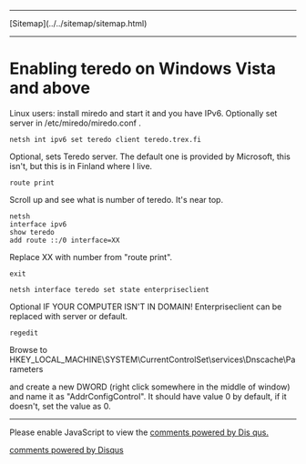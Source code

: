 <!DOCTYPE html>
<html>
<head>
<meta charset="UTF-8" />
<!-- <meta http-equiv="refresh" content="60" /> -->
<meta http-equiv="X-UA-Compatible" content="chrome=1">
<meta name="description" content="Enabling teredo on Windows Vista and above." />
<meta name="keywords" content="Teredo,Windows,IPv4,IPv6" />
<meta name="author" content="Mika Suomalainen" />
<link rel="canonical" href="http://mkaysi.github.com/articles/guides/teredo.html">
<title>Teredo on Windows Vista and above.</title>
<link rel="stylesheet" type="text/css" href="../../tyyli.css" />
</head>
<body>
<hr/>
[Sitemap](../../sitemap/sitemap.html)
<hr/>


<!-- vim : set ft=html -->
# Enabling teredo on Windows Vista and above

Linux users: install miredo and start it and you have IPv6. Optionally set 
server in /etc/miredo/miredo.conf .

```
netsh int ipv6 set teredo client teredo.trex.fi
```

Optional, sets Teredo server. The default one is provided by Microsoft,
this isn't, but this is in Finland where I live.

```
route print
```

Scroll up and see what is number of teredo. It's near top.

```
netsh
interface ipv6
show teredo
add route ::/0 interface=XX
```

Replace XX with number from "route print".

```
exit
```

```
netsh interface teredo set state enterpriseclient
```

Optional IF YOUR COMPUTER ISN'T IN DOMAIN! Enterpriseclient can be 
replaced with server or default.

```
regedit
```

Browse to 
HKEY_LOCAL_MACHINE\SYSTEM\CurrentControlSet\services\Dnscache\Parameters

and create a new DWORD (right click somewhere in the middle of window) and 
name it as "AddrConfigControl". It should have value 0 by default, if it 
doesn't, set the value as 0.

<hr/>

<div id="disqus_thread"></div>
<script type="text/javascript">
/* * * CONFIGURATION VARIABLES: EDIT BEFORE PASTING INTO YOUR WEBPAGE * * */
var disqus_developer = 0; 
var disqus_url = 'http://mkaysi.github.com/articles/guides/teredo.html';
var disques_title = 'Teredo on Windows Vista and above';
var disqus_shortname = 'mkaysishomepage'; // required: replace example with your forum shortname
/* * * DON'T EDIT BELOW THIS LINE * * */
            (function() {
                var dsq = document.createElement('script'); dsq.type = 'text/javascript'; dsq.async = 
true;
                dsq.src = 'http://' + disqus_shortname + '.disqus.com/embed.js';
                (document.getElementsByTagName('head')[0] || document.getElementsByTagName('body')[0])
.appendChild(dsq);
            })();
        </script>
        <noscript>
Please enable JavaScript to view the <a href="http://disqus.com/?ref_noscript">comments powered by Dis
qus.</a>
</noscript>
        
<p><a href="http://disqus.com" class="dsq-brlink">comments powered by <span class="logo-disqus">Disqus
</span></a></p>
<!-- vim : set ft=html -->
</body>
</html>
<script type="text/javascript">

  var _gaq = _gaq || [];
  _gaq.push(['_setAccount', 'UA-40171169-1']);
  _gaq.push(['_trackPageview']);

  (function() {
    var ga = document.createElement('script'); ga.type = 'text/javascript'; ga.async = true;
    ga.src = ('https:' == document.location.protocol ? 'https://ssl' : 'http://www') + '.google-analytics.com/ga.js';
    var s = document.getElementsByTagName('script')[0]; s.parentNode.insertBefore(ga, s);
  })();

</script>

